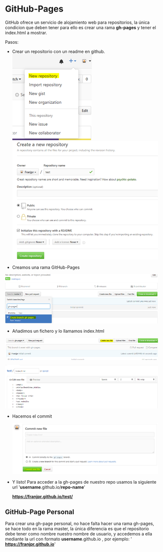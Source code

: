 GitHub-Pages
==

GitHub ofrece un servicio de alojamiento web para repositorios, la única condicion que deben tener
para ello es crear una rama **gh-pages** y tener el index.html a mostrar.

Pasos:
* Crear un repositorio con un readme en github.
![create repo](imgs/create.png)  
![create repo](imgs/create2.png)  

*  Creamos una rama GitHub-Pages

![create repo](imgs/bramch.png)  

* Añadimos un fichero y lo llamamos index.html

![create repo](imgs/new.png)  

![create repo](imgs/index.png)  

* Hacemos el commit

  ![create repo](imgs/commit.png)  

* Y listo! Para acceder a la gh-pages de nuestro repo usamos la siguiente url '**username**.github.io/**repo-name**'

  **https://franjpr.github.io/test/**

## GitHub-Page Personal

Para crear una gh-page personal, no hace falta hacer una rama gh-pages, se hace todo en la rama master, la única diferencia es que el repositorio debe tener como nombre nuestro nombre de usuario, y accedemos a ella mediante la url con formato **username**.github.io , por ejemplo: '  **https://franjpr.github.io**'
